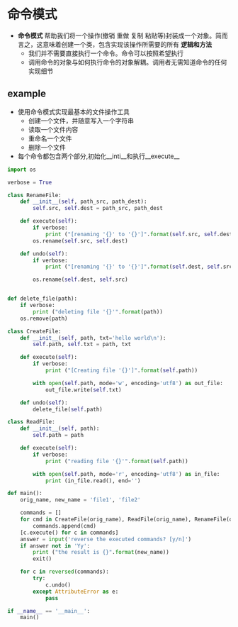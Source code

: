 # 命令模式
* __命令模式__ 帮助我们将一个操作(撤销 重做 复制 粘贴等)封装成一个对象。简而言之，这意味着创建一个类，包含实现该操作所需要的所有 __逻辑和方法__
    * 我们并不需要直接执行一个命令。命令可以按照希望执行
    * 调用命令的对象与如何执行命令的对象解耦。调用者无需知道命令的任何实现细节

## example
* 使用命令模式实现最基本的文件操作工具
    * 创建一个文件，并随意写入一个字符串
    * 读取一个文件内容
    * 重命名一个文件
    * 删除一个文件
* 每个命令都包含两个部分,初始化__inti__和执行__execute__

```python
import os

verbose = True

class RenameFile:
    def __init__(self, path_src, path_dest):
        self.src, self.dest = path_src, path_dest

    def execute(self):
        if verbose:
            print ("[renaming '{}' to '{}']".format(self.src, self.dest))
        os.rename(self.src, self.dest)

    def undo(self):
        if verbose:
            print ("[renaming '{}' to '{}']".format(self.dest, self.src))

        os.rename(self.dest, self.src)


def delete_file(path):
    if verbose:
        print ("deleting file '{}'".format(path))
    os.remove(path)

class CreateFile:
    def __init__(self, path, txt='hello world\n'):
        self.path, self.txt = path, txt

    def execute(self):
        if verbose:
            print ("[Creating file '{}']".format(self.path))

        with open(self.path, mode='w', encoding='utf8') as out_file:
            out_file.write(self.txt)

    def undo(self):
        delete_file(self.path)

class ReadFile:
    def __init__(self, path):
        self.path = path

    def execute(self):
        if verbose:
            print ("reading file '{}'".format(self.path))

        with open(self.path, mode='r', encoding='utf8') as in_file:
            print (in_file.read(), end='')

def main():
    orig_name, new_name = 'file1', 'file2'

    commands = []
    for cmd in CreateFile(orig_name), ReadFile(orig_name), RenameFile(orig_name,new_name):
        commands.append(cmd)
    [c.execute() for c in commands]
    answer = input('reverse the executed commands? [y/n]')
    if answer not in 'Yy':
        print ("the result is {}".format(new_name))
        exit()

    for c in reversed(commands):
        try:
            c.undo()
        except AttributeError as e:
            pass

if __name__ == '__main__':
    main()
```


